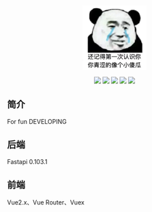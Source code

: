 <p align="center">
	<a href="https://yjzblog.top/" target="_blank">
		<img src="./Blog_View/src/assets/tx2.webp" alt="Yjzlog logo" style="width: 150px; height: 150px">
	</a>
</p>
<p align="center">
	<img src="https://img.shields.io/badge/Python-3.11.1-orange">
	<img src="https://img.shields.io/badge/FastAPI-0.103.1-brightgreen">
	<img src="https://img.shields.io/badge/Vue-2.7.14-brightgreen">
	<img src="https://img.shields.io/badge/Element-UI-orange">
	<img src="https://img.shields.io/badge/license-MIT-blue">

## 简介

For fun DEVELOPING



## 后端

Fastapi 0.103.1

## 前端

Vue2.x、Vue Router、Vuex


